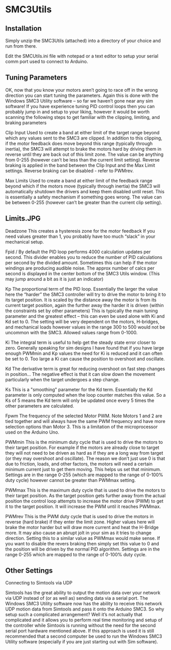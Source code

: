 # SMC3Utils

## Installation

Simply unzip the SMC3Utils (attached) into a directory of your choice and run from there.

Edit the SMCUtils.ini file with notepad or a text editor to setup your serial comm port used to connect to Arduino.

## Tuning Parameters

OK, now that you know your motors aren’t going to race off in the wrong direction you can start tuning the parameters. Again this is done with the Windows SMC3 Utility software – so far we haven’t gone near any sim software! If you have experience tuning PID control loops then you can probably jump in and setup to your liking, however it would be worth scanning the following steps to get familiar with the clipping, limiting, and braking parameters

Clip Input Used to create a band at either limit of the target range beyond which any values sent to the SMC3 are clipped. In addition to this clipping, if the motor feedback does move beyond this range (typically through inertia), the SMC3 will attempt to brake the motors hard by driving them in reverse until they are back out of this limit zone. The value can be anything from 0-255 (however can’t be less than the current limit setting). Reverse braking is applied in the band between the Clip Input and the Max Limit settings. Reverse braking can be disabled - refer to PWMrev.

Max Limits Used to create a band at either limit of the feedback range beyond which if the motors move (typically through inertia) the SMC3 will automatically shutdown the drivers and keep them disabled until reset. This is essentially a safety mechanism if something goes wrong. The value can be between 0-255 (however can’t be greater than the current clip setting).

## Limits.JPG 

Deadzone This creates a hysteresis zone for the motor feedback If you need values greater than 1, you probably have too much “slack” in your mechanical setup.

Fpid / By default the PID loop performs 4000 calculation updates per second. This divider enables you to reduce the number of PID calculations per second by the divided amount. Sometimes this can help if the motor windings are producing audible noise. The approx number of calcs per second is displayed in the center bottom of the SMC3 Utils window. (This may jump around a bit as it is just an indicator)

Kp The proportional term of the PID loop. Essentially the larger the value here the “harder” the SMC3 controller will try to drive the motor to bring it to its target position. It is scaled by the distance away the motor is from its current target position, again the further away the harder it is driven (within the constraints set by other parameters) This is typically the main tuning parameter and the greatest effect – this can even be used alone with Ki and Kd set to 0. The setting will be very dependent on the motors, H-bridges, and mechanical loads however values in the range 300 to 500 would not be uncommon with the SMC3. Allowed values range from 0-1000.

Ki The integral term is useful to help get the steady state error closer to zero. Generally speaking for sim designs I have found that if you have large enough PWMmin and Kp values the need for Ki is reduced and it can often be set to 0. Too large a Ki can cause the position to overshoot and oscillate.

Kd The derivative term is great for reducing overshoot on fast step changes in position... The negative effect is that it can slow down the movement particularly when the target undergoes a step change.

Ks This is a "smoothing" parameter for the Kd term. Essentially the Kd parameter is only computed when the loop counter matches this value. So a Ks of 5 means the Kd term will only be updated once every 5 times the other parameters are calculated.

Fpwm The frequency of the selected Motor PWM. Note Motors 1 and 2 are tied together and will always have the same PWM frequency and have more selection options than Motor 3. This is a limitation of the microprocessor used on the Arduino Uno.

PWMmin This is the minimum duty cycle that is used to drive the motors to their target position. For example if the motors are already close to target they will not need to be driven as hard as if they are a long way from target (or they may overshoot and oscillate). The reason we don’t just use 0 is that due to friction, loads, and other factors, the motors will need a certain minimum current just to get them moving. This helps us set that minimum. Settings are in the range 0-255 (which are mapped to the range of 0-100% duty cycle) however cannot be greater than PWMmax setting.

PWMmax This is the maximum duty cycle that is used to drive the motors to their target position. As the target position gets further away from the actual position the control loop attempts to increase the motor drive (PWM) to get it to the target position. It will increase the PWM until it reaches PWMmax.

PWMrev This is the PWM duty cycle that is used to drive the motors in reverse (hard brake) if they enter the limit zone. Higher values here will brake the motor harder but will draw more current and heat the H-Bridge more. It may also cause an abrupt jolt in your sim as it tries to change direction. Setting this to a similar value as PWMmax would make sense. If you want to disable the revers braking then simply set this value to 0 and the position will be driven by the normal PID algorithm. Settings are in the range 0-255 which are mapped to the range of 0-100% duty cycle.


## Other Settings

Connecting to Simtools via UDP 

Simtools has the great ability to output the motion data over your network via UDP instead of (or as well as) sending data via a serial port. The Windows SMC3 Utility software now has the ability to receive this network UDP motion data from Simtools and pass it onto the Arduino SMC3. So why setup such a complicated arrangement? Well it’s not actually that complicated and it allows you to perform real time monitoring and setup of the controller while Simtools is running without the need for the second serial port hardware mentioned above. If this approach is used it is still recommended that a second computer be used to run the Windows SMC3 Utility software (especially if you are just starting out with Sim software).
